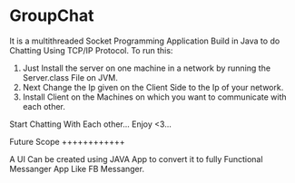 # GroupChat
It is a multithreaded Socket Programming Application Build in Java to do Chatting Using TCP/IP Protocol.
To run this: 
1. Just Install the server on one machine in a network by running the Server.class File on JVM.
2. Next Change the Ip given on the Client Side to the Ip of your network.
3. Install Client on the Machines on which you want to communicate with each other.

Start Chatting With Each other...
Enjoy <3...

Future Scope
++++++++++++

A UI Can be created using JAVA App to convert it to fully Functional Messanger App Like FB Messanger.
